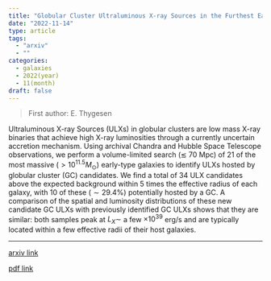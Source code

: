 ```yaml
---
title: "Globular Cluster Ultraluminous X-ray Sources in the Furthest Early-Type Galaxies"
date: "2022-11-14"
type: article
tags:
  - "arxiv"
  - ""
categories:
  - galaxies
  - 2022(year)
  - 11(month)
draft: false
---
```


> First author: E. Thygesen

 Ultraluminous X-ray Sources (ULXs) in globular clusters are low mass X-ray
binaries that achieve high X-ray luminosities through a currently uncertain
accretion mechanism. Using archival Chandra and Hubble Space Telescope
observations, we perform a volume-limited search ($\lesssim$ 70 Mpc) of 21 of
the most massive ($>10^{11.5} M_\odot$) early-type galaxies to identify ULXs
hosted by globular cluster (GC) candidates. We find a total of 34 ULX
candidates above the expected background within 5 times the effective radius of
each galaxy, with 10 of these ($\sim29.4\%$) potentially hosted by a GC. A
comparison of the spatial and luminosity distributions of these new candidate
GC ULXs with previously identified GC ULXs shows that they are similar: both
samples peak at $L_X \sim$ a few $\times 10^{39}$ erg/s and are typically
located within a few effective radii of their host galaxies.

---
[arxiv link](http://arxiv.org/abs/2211.07699v1)

[pdf link](http://arxiv.org/pdf/2211.07699v1)